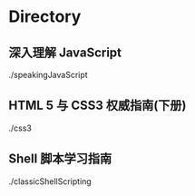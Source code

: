 # Directory

## 深入理解 JavaScript
  ./speakingJavaScript

## HTML 5 与 CSS3 权威指南(下册)
  ./css3

## Shell 脚本学习指南
  ./classicShellScripting
